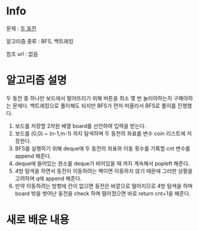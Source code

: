 # Info

문제 : [두 동전](https://www.acmicpc.net/problem/16197)

알고리즘 종류 : BFS, 백트래킹

참조 url : 없음

# 알고리즘 설명

두 동전 중 하나만 보드에서 떨어뜨리기 위해 버튼을 최소 몇 번 눌러야하는지 구해야하는 문제다. 백트래킹으로 풀이해도 되지만 BFS가 먼저 떠올라서 BFS로 풀이를 진행했다.

1. 보드를 저장할 2차원 배열 board를 선언하여 입력을 받는다.
2. 보드를 (0,0) ~ (n-1,m-1) 까지 탐색하며 두 동전의 좌표를 변수 coin 리스트에 저장한다.
3. BFS를 실행하기 위해 deque에 두 동전의 좌표와 이동 횟수를 기록할 cnt 변수를 append 해준다.
4. deque에 들어있는 원소를 deque가 비어있을 때 까지 계속해서 popleft 해준다.
5. 4방 탐색을 하면서 동전이 이동하려는 벽이면 이동하지 않기 때문에 그러한 상황을 고려하며 q에 append 해준다.
6. 만약 이동하려는 방향에 칸이 없으면 동전은 바깥으로 떨어지므로 4방 탐색을 하며 board 밖을 벗어난 동전을 check 하며 떨어졌으면 바로 return cnt+1을 해준다.

# 새로 배운 내용